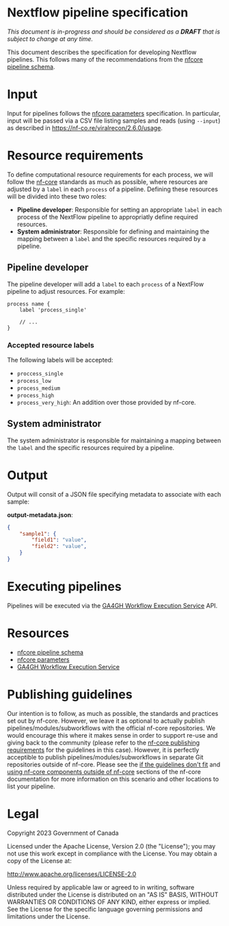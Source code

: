 # Nextflow pipeline specification

*This document is in-progress and should be considered as a **DRAFT** that is subject to change at any time.*

This document describes the specification for developing Nextflow pipelines. This follows many of the recommendations from the [nfcore pipeline schema][nfcore-pipeline-schema].

# Input

Input for pipelines follows the [nfcore parameters][nfcore-parameters] specification. In particular, input will be passed via a CSV file listing samples and reads (using `--input`) as described in <https://nf-co.re/viralrecon/2.6.0/usage>.

# Resource requirements

To define computational resource requirements for each process, we will follow the [nf-core][] standards as much as possible, where resources are adjusted by a `label` in each `process` of a pipeline. Defining these resources will be divided into these two roles:

* **Pipeline developer**: Responsible for setting an appropriate `label` in each process of the NextFlow pipeline to appropriatly define required resources.
* **System administrator**: Responsible for defining and maintaining the mapping between a `label` and the specific resources required by a pipeline.

## Pipeline developer

The pipeline developer will add a `label` to each `process` of a NextFlow pipeline to adjust resources. For example:

```
process name {
    label 'process_single'

    // ...
}
```

### Accepted resource labels

The following labels will be accepted:

* `proccess_single`
* `process_low`
* `process_medium`
* `process_high`
* `process_very_high`: An addition over those provided by nf-core.

## System administrator

The system administrator is responsible for maintaining a mapping between the `label` and the specific resources required by a pipeline.

# Output

Output will consit of a JSON file specifying metadata to associate with each sample:

**output-metadata.json**:
```json
{
    "sample1": {
        "field1": "value",
        "field2": "value",
    }
}
```

# Executing pipelines

Pipelines will be executed via the [GA4GH Workflow Execution Service][ga4gh-wes] API.

# Resources

* [nfcore pipeline schema][nfcore-pipeline-schema]
* [nfcore parameters][nfcore-parameters]
* [GA4GH Workflow Execution Service][ga4gh-wes]

# Publishing guidelines

Our intention is to follow, as much as possible, the standards and practices set out by nf-core. However, we leave it as optional to actually publish pipelines/modules/subworkflows with the official nf-core repositories. We would encourage this where it makes sense in order to support re-use and giving back to the community (please refer to the [nf-core publishing requirements][] for the guidelines in this case). However, it is perfectly acceptible to publish pipelines/modules/subworkflows in separate Git repositories outside of nf-core. Please see the [if the guidelines don't fit][nf-core-external-development] and [using nf-core components outside of nf-core][nf-core-outside-nf-core] sections of the nf-core documentation for more information on this scenario and other locations to list your pipeline.

# Legal

Copyright 2023 Government of Canada

Licensed under the Apache License, Version 2.0 (the "License"); you may not use
this work except in compliance with the License. You may obtain a copy of the
License at:

http://www.apache.org/licenses/LICENSE-2.0

Unless required by applicable law or agreed to in writing, software distributed
under the License is distributed on an "AS IS" BASIS, WITHOUT WARRANTIES OR
CONDITIONS OF ANY KIND, either express or implied. See the License for the
specific language governing permissions and limitations under the License.

[nfcore-pipeline-schema]: https://nf-co.re/tools/#pipeline-schema
[nf-core]: https://nf-co.re/
[nfcore-parameters]: https://nf-co.re/docs/contributing/guidelines/requirements/parameters
[ga4gh-wes]: https://ga4gh.github.io/workflow-execution-service-schemas/docs/
[nf-core publishing requirements]: https://nf-co.re/docs/contributing/guidelines#requirements
[nf-core-external-development]: https://nf-co.re/docs/contributing/guidelines#if-the-guidelines-dont-fit
[nf-core-outside-nf-core]: https://nf-co.re/docs/contributing/tutorials/unofficial_pipelines
